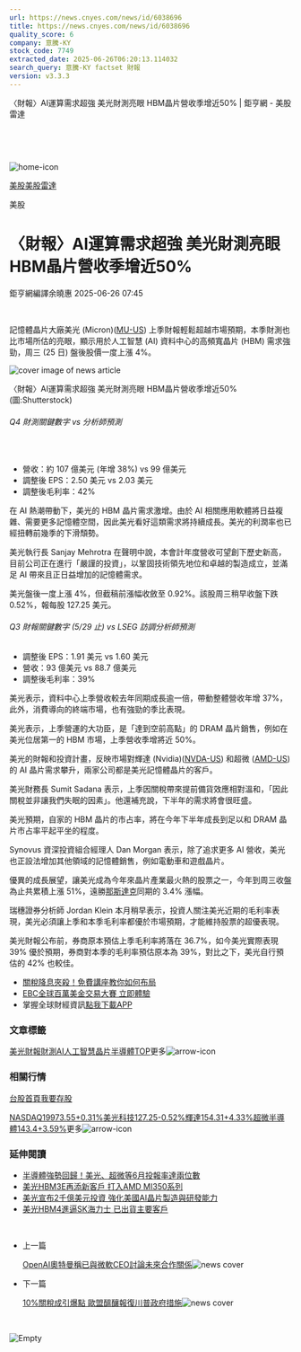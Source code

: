 ```yaml
---
url: https://news.cnyes.com/news/id/6038696
title: https://news.cnyes.com/news/id/6038696
quality_score: 6
company: 意騰-KY
stock_code: 7749
extracted_date: 2025-06-26T06:20:13.114032
search_query: 意騰-KY factset 財報
version: v3.3.3
---
```


〈財報〉AI運算需求超強 美光財測亮眼 HBM晶片營收季增近50% | 鉅亨網 - 美股雷達

‌

‌

![home-icon](/assets/icons/breadCrumb/symbol-icon-home.svg)

[美股](/news/cat/wd_stock)[美股雷達](/news/cat/us_stock)

美股

# 〈財報〉AI運算需求超強 美光財測亮眼 HBM晶片營收季增近50%

鉅亨網編譯余曉惠 2025-06-26 07:45

‌

記憶體晶片大廠美光 (Micron)([MU-US](https://invest.cnyes.com/usstock/detail/MU)) 上季財報輕鬆超越市場預期，本季財測也比市場所估的亮眼，顯示用於人工智慧 (AI) 資料中心的高頻寬晶片 (HBM) 需求強勁，周三 (25 日) 盤後股價一度上漲 4%。

![cover image of news article](/_next/image?url=https%3A%2F%2Fcimg.cnyes.cool%2Fprod%2Fnews%2F6038696%2Fl%2Fbd0b10ca80e774daf07ce5dba214a999.jpg&w=3840&q=75)

〈財報〉AI運算需求超強 美光財測亮眼 HBM晶片營收季增近50% (圖:Shutterstock)

###### Q4 財測關鍵數字 vs 分析師預測

‌

* 營收：約 107 億美元 (年增 38%) vs 99 億美元
* 調整後 EPS：2.50 美元 vs 2.03 美元
* 調整後毛利率：42%

在 AI 熱潮帶動下，美光的 HBM 晶片需求激增。由於 AI 相關應用軟體將日益複雜、需要更多記憶體空間，因此美光看好這類需求將持續成長。美光的利潤率也已經扭轉前幾季的下滑頹勢。

美光執行長 Sanjay Mehrotra 在聲明中說，本會計年度營收可望創下歷史新高，目前公司正在進行「嚴謹的投資」，以鞏固技術領先地位和卓越的製造成立，並滿足 AI 帶來且正日益增加的記憶體需求。

美光盤後一度上漲 4%，但截稿前漲幅收斂至 0.92%。該股周三稍早收盤下跌 0.52%，報每股 127.25 美元。

###### Q3 財報關鍵數字 (5/29 止) vs LSEG 訪調分析師預測

* 調整後 EPS：1.91 美元 vs 1.60 美元
* 營收：93 億美元 vs 88.7 億美元
* 調整後毛利率：39%

美光表示，資料中心上季營收較去年同期成長逾一倍，帶動整體營收年增 37%，此外，消費導向的終端市場，也有強勁的季比表現。

美光表示，上季營運的大功臣，是「達到空前高點」的 DRAM 晶片銷售，例如在美光位居第一的 HBM 市場，上季營收季增將近 50%。

美光的財報和投資計畫，反映市場對輝達 (Nvidia)([NVDA-US](https://invest.cnyes.com/usstock/detail/NVDA)) 和超微 ([AMD-US](https://invest.cnyes.com/usstock/detail/AMD)) 的 AI 晶片需求攀升，兩家公司都是美光記憶體晶片的客戶。

美光財務長 Sumit Sadana 表示，上季因關稅帶來提前備貨效應相對溫和，「因此關稅並非讓我們失眠的因素」。他還補充說，下半年的需求將會很旺盛。

美光預期，自家的 HBM 晶片的市占率，將在今年下半年成長到足以和 DRAM 晶片市占率平起平坐的程度。

Synovus 資深投資組合經理人 Dan Morgan 表示，除了追求更多 AI 營收，美光也正設法增加其他領域的記憶體銷售，例如電動車和遊戲晶片。

優異的成長展望，讓美光成為今年來晶片產業最火熱的股票之一，今年到周三收盤為止共累積上漲 51%，遠勝[那斯達克](https://invest.cnyes.com/index/GI/IXIC)同期的 3.4% 漲幅。

瑞穗證券分析師 Jordan Klein 本月稍早表示，投資人關注美光近期的毛利率表現，美光必須讓上季和本季毛利率都優於市場預期，才能維持股票的超優表現。

美光財報公布前，券商原本預估上季毛利率將落在 36.7%，如今美光實際表現 39% 優於預期，券商對本季的毛利率預估原本為 39%，對比之下，美光自行預估的 42% 也較佳。

* [關稅降息夾殺！免費講座教你如何布局](https://events.cnyes.com/rsc2025H2-35584?utm_source=anue&utm_medium=usstocks_end)
* [EBC全球百萬美金交易大賽 立即體驗](https://client.myebc.co/signup-f?bid=1y9d33&utm_source=cnyes&utm_medium=ads&utm_campaign=tw_mdtc&utm_content=tw05202025)
* 掌握全球財經資訊[點我下載APP](http://www.cnyes.com/app/?utm_source=mweb&utm_medium=HamMenuBanner&utm_campaign=fixed&utm_content=entr)

### 文章標籤

[美光](https://news.cnyes.com/tag/美光 "美光")[財報](https://news.cnyes.com/tag/財報 "財報")[財測](https://news.cnyes.com/tag/財測 "財測")[AI](https://news.cnyes.com/tag/AI "AI")[人工智慧](https://news.cnyes.com/tag/人工智慧 "人工智慧")[晶片](https://news.cnyes.com/tag/晶片 "晶片")[半導體](https://news.cnyes.com/tag/半導體 "半導體")[TOP](https://news.cnyes.com/tag/TOP "TOP")更多![arrow-icon](/assets/icons/arrows/arrow-down.svg)

### 相關行情

[台股首頁](https://www.cnyes.com/twstock)[我要存股](https://supr.link/8OHaU)

[NASDAQ19973.55+0.31%](https://invest.cnyes.com/index/GI/IXIC)[美光科技127.25-0.52%](https://invest.cnyes.com/usstock/detail/MU)[輝達154.31+4.33%](https://invest.cnyes.com/usstock/detail/NVDA)[超微半導體143.4+3.59%](https://invest.cnyes.com/usstock/detail/AMD)更多![arrow-icon](/assets/icons/arrows/arrow-down.svg)

### 延伸閱讀

* [半導體強勢回歸！美光、超微等6月投報率達兩位數](/news/id/6032581)
* [美光HBM3E再添新客戶 打入AMD MI350系列](/news/id/6026379)
* [美光宣布2千億美元投資 強化美國AI晶片製造與研發能力](/news/id/6020728)
* [美光HBM4進逼SK海力士 已出貨主要客戶](/news/id/6019889)

‌

* 上一篇

  [OpenAI奧特曼稱已與微軟CEO討論未來合作關係](/news/id/6038710)![news cover](https://cimg.cnyes.cool/prod/news/6038710/m/3fcb43ae43f844d372512c559b6d6e80.jpg)
* 下一篇

  [10%關稅成引爆點 歐盟醞釀報復川普政府措施](/news/id/6038688)![news cover](https://cimg.cnyes.cool/prod/news/6038688/m/96974714d913ba26cc3f69160e7e38c1.jpg)

‌

![Empty](/assets/icons/skeleton/empty-image.svg)

‌